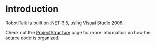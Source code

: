 # Introduction #
RobotiTalk is built on .NET 3.5, using Visual Studio 2008.

Check out the [ProjectStructure](ProjectStructure.md) page for more information on how the source code is organized.